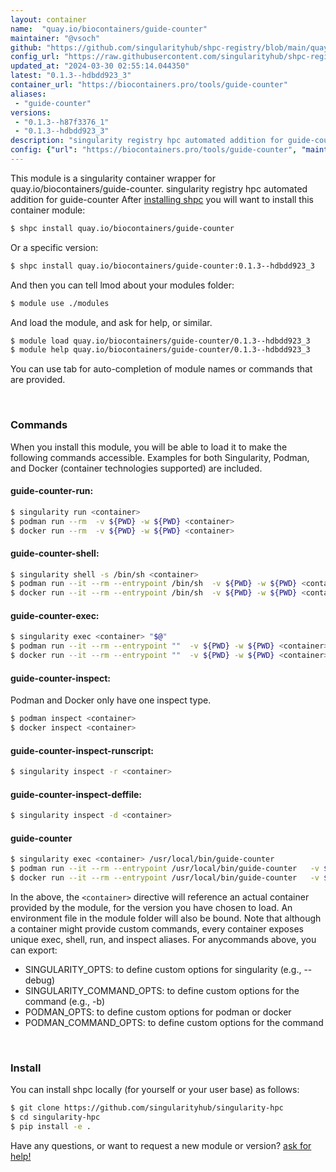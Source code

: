 ```yaml
---
layout: container
name:  "quay.io/biocontainers/guide-counter"
maintainer: "@vsoch"
github: "https://github.com/singularityhub/shpc-registry/blob/main/quay.io/biocontainers/guide-counter/container.yaml"
config_url: "https://raw.githubusercontent.com/singularityhub/shpc-registry/main/quay.io/biocontainers/guide-counter/container.yaml"
updated_at: "2024-03-30 02:55:14.044350"
latest: "0.1.3--hdbdd923_3"
container_url: "https://biocontainers.pro/tools/guide-counter"
aliases:
 - "guide-counter"
versions:
 - "0.1.3--h87f3376_1"
 - "0.1.3--hdbdd923_3"
description: "singularity registry hpc automated addition for guide-counter"
config: {"url": "https://biocontainers.pro/tools/guide-counter", "maintainer": "@vsoch", "description": "singularity registry hpc automated addition for guide-counter", "latest": {"0.1.3--hdbdd923_3": "sha256:3732663b4b3e6c69fdbcfb99be623a3ff8f26ab36daa12344cc5261e6b6b2f10"}, "tags": {"0.1.3--h87f3376_1": "sha256:e35be03a49a9317b76cec69dd2dce458e8641f942786ba12d2b98f5938ebeb83", "0.1.3--hdbdd923_3": "sha256:3732663b4b3e6c69fdbcfb99be623a3ff8f26ab36daa12344cc5261e6b6b2f10"}, "docker": "quay.io/biocontainers/guide-counter", "aliases": {"guide-counter": "/usr/local/bin/guide-counter"}}
---
```


This module is a singularity container wrapper for quay.io/biocontainers/guide-counter.
singularity registry hpc automated addition for guide-counter
After [installing shpc](#install) you will want to install this container module:


```bash
$ shpc install quay.io/biocontainers/guide-counter
```

Or a specific version:

```bash
$ shpc install quay.io/biocontainers/guide-counter:0.1.3--hdbdd923_3
```

And then you can tell lmod about your modules folder:

```bash
$ module use ./modules
```

And load the module, and ask for help, or similar.

```bash
$ module load quay.io/biocontainers/guide-counter/0.1.3--hdbdd923_3
$ module help quay.io/biocontainers/guide-counter/0.1.3--hdbdd923_3
```

You can use tab for auto-completion of module names or commands that are provided.

<br>

### Commands

When you install this module, you will be able to load it to make the following commands accessible.
Examples for both Singularity, Podman, and Docker (container technologies supported) are included.

#### guide-counter-run:

```bash
$ singularity run <container>
$ podman run --rm  -v ${PWD} -w ${PWD} <container>
$ docker run --rm  -v ${PWD} -w ${PWD} <container>
```

#### guide-counter-shell:

```bash
$ singularity shell -s /bin/sh <container>
$ podman run --it --rm --entrypoint /bin/sh  -v ${PWD} -w ${PWD} <container>
$ docker run --it --rm --entrypoint /bin/sh  -v ${PWD} -w ${PWD} <container>
```

#### guide-counter-exec:

```bash
$ singularity exec <container> "$@"
$ podman run --it --rm --entrypoint ""  -v ${PWD} -w ${PWD} <container> "$@"
$ docker run --it --rm --entrypoint ""  -v ${PWD} -w ${PWD} <container> "$@"
```

#### guide-counter-inspect:

Podman and Docker only have one inspect type.

```bash
$ podman inspect <container>
$ docker inspect <container>
```

#### guide-counter-inspect-runscript:

```bash
$ singularity inspect -r <container>
```

#### guide-counter-inspect-deffile:

```bash
$ singularity inspect -d <container>
```


#### guide-counter

```bash
$ singularity exec <container> /usr/local/bin/guide-counter
$ podman run --it --rm --entrypoint /usr/local/bin/guide-counter   -v ${PWD} -w ${PWD} <container> -c " $@"
$ docker run --it --rm --entrypoint /usr/local/bin/guide-counter   -v ${PWD} -w ${PWD} <container> -c " $@"
```



In the above, the `<container>` directive will reference an actual container provided
by the module, for the version you have chosen to load. An environment file in the
module folder will also be bound. Note that although a container
might provide custom commands, every container exposes unique exec, shell, run, and
inspect aliases. For anycommands above, you can export:

 - SINGULARITY_OPTS: to define custom options for singularity (e.g., --debug)
 - SINGULARITY_COMMAND_OPTS: to define custom options for the command (e.g., -b)
 - PODMAN_OPTS: to define custom options for podman or docker
 - PODMAN_COMMAND_OPTS: to define custom options for the command

<br>

### Install

You can install shpc locally (for yourself or your user base) as follows:

```bash
$ git clone https://github.com/singularityhub/singularity-hpc
$ cd singularity-hpc
$ pip install -e .
```

Have any questions, or want to request a new module or version? [ask for help!](https://github.com/singularityhub/singularity-hpc/issues)